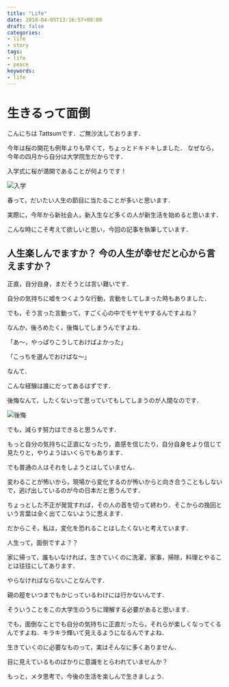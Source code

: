 ```yaml
---
title: "Life"
date: 2018-04-05T13:16:57+09:00
draft: false
categories:
- life
- story
tags:
- life
- peace
keywords:
- life
---
```


# 生きるって面倒

こんにちは Tattsumです．ご無沙汰しております．

今年は桜の開花も例年よりも早くて，ちょっとドキドキしました．
なぜなら，今年の四月から自分は大学院生だからです．

入学式に桜が満開であることが何よりです！

![入学](/img/life/nyugaku_boy.png)

春って，だいたい人生の節目に当たることが多いと思います．

実際に，今年から新社会人，新入生など多くの人が新生活を始めると思います．

こんな時にこそ考えて欲しいと思い，今回の記事を執筆しています．


## 人生楽しんでますか？ 今の人生が幸せだと心から言えますか？

正直，自分自身，まだそうとは言い難いです．

自分の気持ちに嘘をつくような行動，言動をしてしまった時もありました．

でも，そう言った言動って，すごく心の中でモヤモヤするんですよね？

なんか，後ろめたく，後悔してしまうんですよね．

「あ〜，やっぱりこうしておけばよかった」

「こっちを選んでおけばな〜」

なんて．

こんな経験は誰にだってあるはずです．

後悔なんて，したくないって思っていてもしてしまうのが人間なのです．

![後悔](/img/life/hansei_koukai_man.png)

でも，減らす努力はできると思うんです．

もっと自分の気持ちに正直になったり，直感を信じたり，自分自身をより信じて見たりと，やりようはいくらでもあります．

でも普通の人はそれをしようとはしていません．

変わることが怖いから，現場から変化するのが怖いからと向き合うこともしないで，逃げ出しているのが今の日本だと思うんです．

ちょっとした不正が発覚すれば，その人の首を切って終わり．そこからの挽回という言葉は全く出てこないように思えます．

だからこそ，私は，変化を恐れることはしたくないと考えています．

人生って，面倒ですよ？？

家に帰って，誰もいなければ，生きていくのに洗濯，家事，掃除，料理とやることは往往にしてあります．

やらなければならないことなんです．

親の脛をいつまでもかじっているわけには行かないんです．

そういうことをこの大学生のうちに理解する必要があると思います．

でも，面倒なことでも自分の気持ちに正直だったら，それらが楽しくなってくるんですよね．キラキラ輝いて見えるようになるんですよね．

生きていくのに必要なものって，実はそんなに多くありません．

目に見えているものばかりに意識をとらわれていませんか？

もっと，メタ思考で，今後の生活を楽しんで生きましょう．
